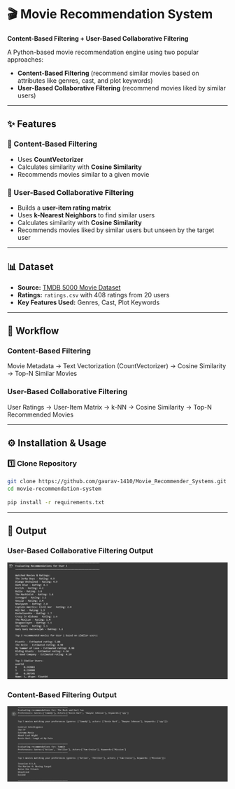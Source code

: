 # 🎬 Movie Recommendation System  
**Content-Based Filtering + User-Based Collaborative Filtering**

A Python-based movie recommendation engine using two popular approaches:  
- **Content-Based Filtering** (recommend similar movies based on attributes like genres, cast, and plot keywords)  
- **User-Based Collaborative Filtering** (recommend movies liked by similar users)  

---

## ✨ Features
### 📌 Content-Based Filtering
- Uses **CountVectorizer**
- Calculates similarity with **Cosine Similarity**
- Recommends movies similar to a given movie

### 👥 User-Based Collaborative Filtering
- Builds a **user-item rating matrix**
- Uses **k-Nearest Neighbors** to find similar users
- Calculates similarity with **Cosine Similarity**
- Recommends movies liked by similar users but unseen by the target user

---

## 📊 Dataset
- **Source:** [TMDB 5000 Movie Dataset](https://www.kaggle.com/datasets/tmdb/tmdb-movie-metadata)  
- **Ratings:** `ratings.csv` with 408 ratings from 20 users  
- **Key Features Used:** Genres, Cast, Plot Keywords  

---

## 🧠 Workflow

### **Content-Based Filtering**
Movie Metadata → Text Vectorization (CountVectorizer) → Cosine Similarity → Top-N Similar Movies

### **User-Based Collaborative Filtering**
User Ratings → User-Item Matrix → k-NN → Cosine Similarity → Top-N Recommended Movies


---

## ⚙️ Installation & Usage

### 1️⃣ Clone Repository
```bash
git clone https://github.com/gaurav-1410/Movie_Recommender_Systems.git
cd movie-recommendation-system
```

```bash
pip install -r requirements.txt
```
---

## 🎯 Output
### **User-Based Collaborative Filtering Output**
![Output_Collaborative](asset/sample_output_collaborative.png)
### **Content-Based Filtering Output**
![Output_Content](asset/sample_output_content.png)